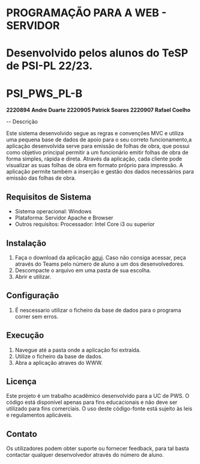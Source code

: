 
# PROGRAMAÇÃO PARA A WEB - SERVIDOR

# Desenvolvido pelos alunos do TeSP de PSI-PL 22/23.
# PSI_PWS_PL-B

**2220894 Andre Duarte
2220905 Patrick Soares
2220907 Rafael Coelho**

-- Descrição

Este sistema desenvolvido segue as regras e convenções MVC e utiliza uma pequena base de dados de apoio para o seu correto funcionamento,a aplicação desenvolvida serve para emissão de folhas de obra, que possui como objetivo principal permitir  a um funcionário emitir folhas de obra de forma simples, rápida e
direta. Através da aplicação, cada cliente pode visualizar as suas folhas de obra em formato
próprio para impressão.
A aplicação permite também a inserção e gestão dos dados necessários para emissão das
folhas de obra. 
 


## Requisitos de Sistema

- Sistema operacional: Windows
- Plataforma: Servidor Apache e Browser
- Outros requisitos: Processador: Intel Core i3 ou superior

## Instalação

1. Faça o download da aplicação [aqui](https://github.com/RafaelMCoelho92/PSI_PWS_PL-B). Caso não consiga acessar, peça através do Teams pelo número de aluno a um dos desenvolvedores.
2. Descompacte o arquivo em uma pasta de sua escolha.
3. Abrir e utilizar.

## Configuração

1. É nescessario utilizar o ficheiro da base de dados para o programa correr sem erros.


## Execução

1. Navegue até a pasta onde a aplicação foi extraída.
2. Utilize o ficheiro da base de dados.
3. Abra a aplicação atraves do WWW.

## Licença

Este projeto é um trabalho acadêmico desenvolvido para a UC de PWS.
O código está disponível apenas para fins educacionais e não deve ser utilizado para fins comerciais.
O uso deste código-fonte está sujeito às leis e regulamentos aplicáveis.

## Contato

Os utilizadores podem obter suporte ou fornecer feedback, para tal basta contactar qualquer desenvolvedor através do número de aluno.
